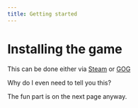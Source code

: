 ```yaml
---
title: Getting started
---
```


# Installing the game
This can be done either via [Steam](https://store.steampowered.com/app/413150/Stardew_Valley/) or [GOG](https://www.gog.com/en/game/stardew_valley)

Why do I even need to tell you this? 

The fun part is on the next page anyway. 
